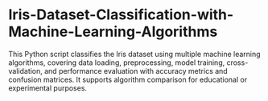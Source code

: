 # Iris-Dataset-Classification-with-Machine-Learning-Algorithms
This Python script classifies the Iris dataset using multiple machine learning algorithms, covering data loading, preprocessing, model training, cross-validation, and performance evaluation with accuracy metrics and confusion matrices. It supports algorithm comparison for educational or experimental purposes.
